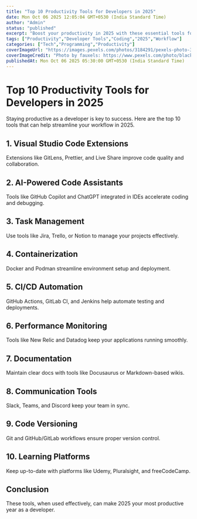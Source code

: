 ```yaml
---
title: "Top 10 Productivity Tools for Developers in 2025"
date: Mon Oct 06 2025 12:05:04 GMT+0530 (India Standard Time)
author: "Admin"
status: "published"
excerpt: "Boost your productivity in 2025 with these essential tools for developers."
tags: ["Productivity","Developer Tools","Coding","2025","Workflow"]
categories: ["Tech","Programming","Productivity"]
coverImageUrl: "https://images.pexels.com/photos/3184291/pexels-photo-3184291.jpeg"
coverImageCredit: "Photo by fauxels: https://www.pexels.com/photo/black-laptop-computer-3184291/"
publishedAt: Mon Oct 06 2025 05:30:00 GMT+0530 (India Standard Time)
---
```


<h1>Top 10 Productivity Tools for Developers in 2025</h1>

<p>Staying productive as a developer is key to success. Here are the top 10 tools that can help streamline your workflow in 2025.</p>

<h2>1. Visual Studio Code Extensions</h2>
<p>Extensions like GitLens, Prettier, and Live Share improve code quality and collaboration.</p>

<h2>2. AI-Powered Code Assistants</h2>
<p>Tools like GitHub Copilot and ChatGPT integrated in IDEs accelerate coding and debugging.</p>

<h2>3. Task Management</h2>
<p>Use tools like Jira, Trello, or Notion to manage your projects effectively.</p>

<h2>4. Containerization</h2>
<p>Docker and Podman streamline environment setup and deployment.</p>

<h2>5. CI/CD Automation</h2>
<p>GitHub Actions, GitLab CI, and Jenkins help automate testing and deployments.</p>

<h2>6. Performance Monitoring</h2>
<p>Tools like New Relic and Datadog keep your applications running smoothly.</p>

<h2>7. Documentation</h2>
<p>Maintain clear docs with tools like Docusaurus or Markdown-based wikis.</p>

<h2>8. Communication Tools</h2>
<p>Slack, Teams, and Discord keep your team in sync.</p>

<h2>9. Code Versioning</h2>
<p>Git and GitHub/GitLab workflows ensure proper version control.</p>

<h2>10. Learning Platforms</h2>
<p>Keep up-to-date with platforms like Udemy, Pluralsight, and freeCodeCamp.</p>

<h2>Conclusion</h2>
<p>These tools, when used effectively, can make 2025 your most productive year as a developer.</p>
